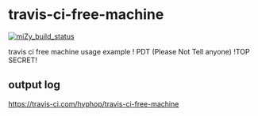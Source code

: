 # travis-ci-free-machine

<a href="https://travis-ci.com/hyphop/travis-ci-free-machine">
<img alt="miZy_build_status" src="https://api.travis-ci.com/hyphop/travis-ci-free-machine?branch=master"/></a>

travis ci free machine usage example ! PDT (Please Not Tell anyone) !TOP SECRET!

## output log

https://travis-ci.com/hyphop/travis-ci-free-machine
